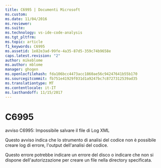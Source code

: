 ```yaml
---
title: C6995 | Documenti Microsoft
ms.custom: 
ms.date: 11/04/2016
ms.reviewer: 
ms.suite: 
ms.technology: vs-ide-code-analysis
ms.tgt_pltfrm: 
ms.topic: article
f1_keywords: C6995
ms.assetid: 1e82e3ad-99fe-4a35-87d5-359c74b9658e
caps.latest.revision: "2"
author: mikeblome
ms.author: mblome
manager: ghogen
ms.openlocfilehash: fda106bcc4473acc1860ae56c94247641b55b170
ms.sourcegitcommit: fb751e41929f031d1a9247bc7c8727312539ad35
ms.translationtype: MT
ms.contentlocale: it-IT
ms.lasthandoff: 11/15/2017
---
```

# <a name="c6995"></a>C6995
avviso C6995: Impossibile salvare il file di Log XML  
  
 Questo avviso indica che lo strumento di analisi del codice non è possibile creare log di errore, l'output dell'analisi del codice.  
  
 Questo errore potrebbe indicare un errore del disco o indicare che non si dispone dell'autorizzazione per creare un file nella directory specificata.